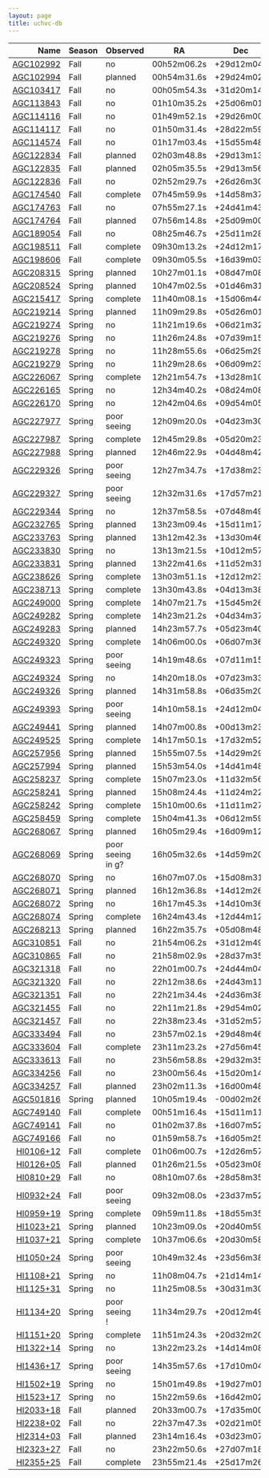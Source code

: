 ```yaml
---
layout: page
title: uchvc-db
--- 
```

|Name|Season|Observed|RA|Dec|
|---:|------|--------|---|---|
|[AGC102992](agc102992)|Fall|<div class="bg-danger">no</div>|00h52m06.2s|+29d12m04s|
|[AGC102994](agc102994)|Fall|<div class="bg-info">planned</div>|00h54m31.6s|+29d24m02s|
|[AGC103417](agc103417)|Fall|<div class="bg-danger">no</div>|00h05m54.3s|+31d20m14s|
|[AGC113843](agc113843)|Fall|<div class="bg-danger">no</div>|01h10m35.2s|+25d06m01s|
|[AGC114116](agc114116)|Fall|<div class="bg-danger">no</div>|01h49m52.1s|+29d26m00s|
|[AGC114117](agc114117)|Fall|<div class="bg-danger">no</div>|01h50m31.4s|+28d22m59s|
|[AGC114574](agc114574)|Fall|<div class="bg-danger">no</div>|01h17m03.4s|+15d55m48s|
|[AGC122834](agc122834)|Fall|<div class="bg-info">planned</div>|02h03m48.8s|+29d13m13s|
|[AGC122835](agc122835)|Fall|<div class="bg-info">planned</div>|02h05m35.5s|+29d13m56s|
|[AGC122836](agc122836)|Fall|<div class="bg-danger">no</div>|02h52m29.7s|+26d26m30s|
|[AGC174540](agc174540)|Fall|<div class="bg-success">complete</div>|07h45m59.9s|+14d58m37s|
|[AGC174763](agc174763)|Fall|<div class="bg-danger">no</div>|07h55m27.1s|+24d41m43s|
|[AGC174764](agc174764)|Fall|<div class="bg-info">planned</div>|07h56m14.8s|+25d09m00s|
|[AGC189054](agc189054)|Fall|<div class="bg-danger">no</div>|08h25m46.7s|+25d11m28s|
|[AGC198511](agc198511)|Fall|<div class="bg-success">complete</div>|09h30m13.2s|+24d12m17s|
|[AGC198606](agc198606)|Fall|<div class="bg-success">complete</div>|09h30m05.5s|+16d39m03s|
|[AGC208315](agc208315)|Spring|<div class="bg-info">planned</div>|10h27m01.1s|+08d47m08s|
|[AGC208524](agc208524)|Spring|<div class="bg-info">planned</div>|10h47m02.5s|+01d46m31s|
|[AGC215417](agc215417)|Spring|<div class="bg-success">complete</div>|11h40m08.1s|+15d06m44s|
|[AGC219214](agc219214)|Spring|<div class="bg-info">planned</div>|11h09m29.8s|+05d26m01s|
|[AGC219274](agc219274)|Spring|<div class="bg-danger">no</div>|11h21m19.6s|+06d21m32s|
|[AGC219276](agc219276)|Spring|<div class="bg-danger">no</div>|11h26m24.8s|+07d39m15s|
|[AGC219278](agc219278)|Spring|<div class="bg-danger">no</div>|11h28m55.6s|+06d25m29s|
|[AGC219279](agc219279)|Spring|<div class="bg-danger">no</div>|11h29m28.6s|+06d09m23s|
|[AGC226067](agc226067)|Spring|<div class="bg-success">complete</div>|12h21m54.7s|+13d28m10s|
|[AGC226165](agc226165)|Spring|<div class="bg-danger">no</div>|12h34m40.2s|+08d24m08s|
|[AGC226170](agc226170)|Spring|<div class="bg-danger">no</div>|12h42m04.6s|+09d54m05s|
|[AGC227977](agc227977)|Spring|<div class="bg-warning">poor seeing</div>|12h09m20.0s|+04d23m30s|
|[AGC227987](agc227987)|Spring|<div class="bg-success">complete</div>|12h45m29.8s|+05d20m23s|
|[AGC227988](agc227988)|Spring|<div class="bg-info">planned</div>|12h46m22.9s|+04d48m42s|
|[AGC229326](agc229326)|Spring|<div class="bg-warning">poor seeing</div>|12h27m34.7s|+17d38m23s|
|[AGC229327](agc229327)|Spring|<div class="bg-warning">poor seeing</div>|12h32m31.6s|+17d57m21s|
|[AGC229344](agc229344)|Spring|<div class="bg-danger">no</div>|12h37m58.5s|+07d48m49s|
|[AGC232765](agc232765)|Spring|<div class="bg-info">planned</div>|13h23m09.4s|+15d11m17s|
|[AGC233763](agc233763)|Spring|<div class="bg-info">planned</div>|13h12m42.3s|+13d30m46s|
|[AGC233830](agc233830)|Spring|<div class="bg-danger">no</div>|13h13m21.5s|+10d12m57s|
|[AGC233831](agc233831)|Spring|<div class="bg-info">planned</div>|13h22m41.6s|+11d52m31s|
|[AGC238626](agc238626)|Spring|<div class="bg-success">complete</div>|13h03m51.1s|+12d12m23s|
|[AGC238713](agc238713)|Spring|<div class="bg-success">complete</div>|13h30m43.8s|+04d13m38s|
|[AGC249000](agc249000)|Spring|<div class="bg-success">complete</div>|14h07m21.7s|+15d45m26s|
|[AGC249282](agc249282)|Spring|<div class="bg-success">complete</div>|14h23m21.2s|+04d34m37s|
|[AGC249283](agc249283)|Spring|<div class="bg-info">planned</div>|14h23m57.7s|+05d23m40s|
|[AGC249320](agc249320)|Spring|<div class="bg-success">complete</div>|14h06m00.0s|+06d07m36s|
|[AGC249323](agc249323)|Spring|<div class="bg-warning">poor seeing</div>|14h19m48.6s|+07d11m15s|
|[AGC249324](agc249324)|Spring|<div class="bg-danger">no</div>|14h20m18.0s|+07d23m33s|
|[AGC249326](agc249326)|Spring|<div class="bg-info">planned</div>|14h31m58.8s|+06d35m20s|
|[AGC249393](agc249393)|Spring|<div class="bg-warning">poor seeing</div>|14h10m58.1s|+24d12m04s|
|[AGC249441](agc249441)|Spring|<div class="bg-info">planned</div>|14h07m00.8s|+00d13m23s|
|[AGC249525](agc249525)|Spring|<div class="bg-success">complete</div>|14h17m50.1s|+17d32m52s|
|[AGC257956](agc257956)|Spring|<div class="bg-info">planned</div>|15h55m07.5s|+14d29m29s|
|[AGC257994](agc257994)|Spring|<div class="bg-info">planned</div>|15h53m54.0s|+14d41m48s|
|[AGC258237](agc258237)|Spring|<div class="bg-success">complete</div>|15h07m23.0s|+11d32m56s|
|[AGC258241](agc258241)|Spring|<div class="bg-info">planned</div>|15h08m24.4s|+11d24m22s|
|[AGC258242](agc258242)|Spring|<div class="bg-success">complete</div>|15h10m00.6s|+11d11m27s|
|[AGC258459](agc258459)|Spring|<div class="bg-success">complete</div>|15h04m41.3s|+06d12m59s|
|[AGC268067](agc268067)|Spring|<div class="bg-info">planned</div>|16h05m29.4s|+16d09m12s|
|[AGC268069](agc268069)|Spring|<div class="bg-warning">poor seeing</div> in g?|16h05m32.6s|+14d59m20s|
|[AGC268070](agc268070)|Spring|<div class="bg-danger">no</div>|16h07m07.0s|+15d08m31s|
|[AGC268071](agc268071)|Spring|<div class="bg-info">planned</div>|16h12m36.8s|+14d12m26s|
|[AGC268072](agc268072)|Spring|<div class="bg-danger">no</div>|16h17m45.3s|+14d10m36s|
|[AGC268074](agc268074)|Spring|<div class="bg-success">complete</div>|16h24m43.4s|+12d44m12s|
|[AGC268213](agc268213)|Spring|<div class="bg-info">planned</div>|16h22m35.7s|+05d08m48s|
|[AGC310851](agc310851)|Fall|<div class="bg-danger">no</div>|21h54m06.2s|+31d12m49s|
|[AGC310865](agc310865)|Fall|<div class="bg-danger">no</div>|21h58m02.9s|+28d37m35s|
|[AGC321318](agc321318)|Fall|<div class="bg-danger">no</div>|22h01m00.7s|+24d44m04s|
|[AGC321320](agc321320)|Fall|<div class="bg-danger">no</div>|22h12m38.6s|+24d43m11s|
|[AGC321351](agc321351)|Fall|<div class="bg-danger">no</div>|22h21m34.4s|+24d36m38s|
|[AGC321455](agc321455)|Fall|<div class="bg-danger">no</div>|22h11m21.8s|+29d54m02s|
|[AGC321457](agc321457)|Fall|<div class="bg-danger">no</div>|22h38m23.4s|+31d52m57s|
|[AGC333494](agc333494)|Fall|<div class="bg-danger">no</div>|23h57m02.1s|+29d48m46s|
|[AGC333604](agc333604)|Fall|<div class="bg-success">complete</div>|23h11m23.2s|+27d56m45s|
|[AGC333613](agc333613)|Fall|<div class="bg-danger">no</div>|23h56m58.8s|+29d32m35s|
|[AGC334256](agc334256)|Fall|<div class="bg-danger">no</div>|23h00m56.4s|+15d20m14s|
|[AGC334257](agc334257)|Fall|<div class="bg-info">planned</div>|23h02m11.3s|+16d00m48s|
|[AGC501816](agc501816)|Spring|<div class="bg-info">planned</div>|10h05m19.4s|-00d02m26s|
|[AGC749140](agc749140)|Fall|<div class="bg-success">complete</div>|00h51m16.4s|+15d11m11s|
|[AGC749141](agc749141)|Fall|<div class="bg-danger">no</div>|01h02m37.8s|+16d07m52s|
|[AGC749166](agc749166)|Fall|<div class="bg-danger">no</div>|01h59m58.7s|+16d05m25s|
|[HI0106+12](hi0106+12)|Fall|<div class="bg-success">complete</div>|01h06m00.7s|+12d26m57s|
|[HI0126+05](hi0126+05)|Fall|<div class="bg-info">planned</div>|01h26m21.5s|+05d23m08s|
|[HI0810+29](hi0810+29)|Fall|<div class="bg-danger">no</div>|08h10m07.6s|+28d58m35s|
|[HI0932+24](hi0932+24)|Fall|<div class="bg-warning">poor seeing</div>|09h32m08.0s|+23d37m52s|
|[HI0959+19](hi0959+19)|Spring|<div class="bg-success">complete</div>|09h59m11.8s|+18d55m35s|
|[HI1023+21](hi1023+21)|Spring|<div class="bg-info">planned</div>|10h23m09.0s|+20d40m59s|
|[HI1037+21](hi1037+21)|Spring|<div class="bg-success">complete</div>|10h37m06.6s|+20d30m58s|
|[HI1050+24](hi1050+24)|Spring|<div class="bg-warning">poor seeing</div>|10h49m32.4s|+23d56m38s|
|[HI1108+21](hi1108+21)|Spring|<div class="bg-danger">no</div>|11h08m04.7s|+21d14m14s|
|[HI1125+31](hi1125+31)|Spring|<div class="bg-danger">no</div>|11h25m08.5s|+30d31m30s|
|[HI1134+20](hi1134+20)|Spring|<div class="bg-warning">poor seeing</div>!|11h34m29.7s|+20d12m49s|
|[HI1151+20](hi1151+20)|Spring|<div class="bg-success">complete</div>|11h51m24.3s|+20d32m20s|
|[HI1322+14](hi1322+14)|Spring|<div class="bg-danger">no</div>|13h22m23.2s|+14d14m08s|
|[HI1436+17](hi1436+17)|Spring|<div class="bg-warning">poor seeing</div>|14h35m57.6s|+17d10m04s|
|[HI1502+19](hi1502+19)|Spring|<div class="bg-danger">no</div>|15h01m49.8s|+19d27m01s|
|[HI1523+17](hi1523+17)|Spring|<div class="bg-danger">no</div>|15h22m59.6s|+16d42m02s|
|[HI2033+18](hi2033+18)|Fall|<div class="bg-info">planned</div>|20h33m00.7s|+17d35m00s|
|[HI2238+02](hi2238+02)|Fall|<div class="bg-danger">no</div>|22h37m47.3s|+02d21m05s|
|[HI2314+03](hi2314+03)|Fall|<div class="bg-info">planned</div>|23h14m16.4s|+03d23m07s|
|[HI2323+27](hi2323+27)|Fall|<div class="bg-danger">no</div>|23h22m50.6s|+27d07m18s|
|[HI2355+25](hi2355+25)|Fall|<div class="bg-success">complete</div>|23h55m21.4s|+25d17m26s|
